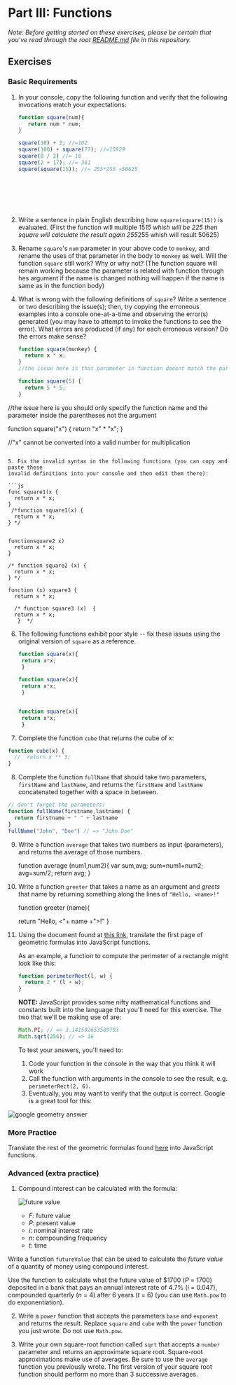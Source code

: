 # Part III: Functions

*Note: Before getting started on these exercises, please be certain that you've read through the root [README.md](../README.md) file in this repository.*

## Exercises

### Basic Requirements

1. In your console, copy the following function and verify
   that the following invocations match your expectations:

   ```js
   function square(num){
      return num * num;
   }

   square(10) + 2; //=102
   square(100) + square(77); //=15929
   square(8 / 2) //= 16
   square(2 + 17); //= 361
   square(square(15)); //= 255*255 =50625





  
   ```

2. Write a sentence in plain English describing how `square(square(15))` is
   evaluated.
   (First the function will multiple 15*15 whish will be 225 then square will calculate the result again 255*255 whish will result 50625)
   

3. Rename `square`'s `num` parameter in your above code to `monkey`, and
   rename the uses of that parameter in the body to `monkey` as well. Will the
   function `square` still work? Why or why not?
   (The function square will remain working because the parameter is related with function through hes argument if the name is changed nothing will happen if the name is same as in the function body)

4. What is wrong with the following definitions of `square`? Write a sentence or
   two describing the issue(s); then, try copying the erroneous examples into a
   console one-at-a-time and observing the error(s) generated (you may have to
   attempt to invoke the functions to see the error). What errors are produced
   (if any) for each erroneous version? Do the errors make sense?

   ```js
   function square(monkey) {
     return x * x;
   }
   //the issue here is that parameter in function doesnt match the parameter in the body

   function square(5) {
     return 5 * 5;
   }
  //the issue here is you should only specify the function name and the parameter inside the parentheses  not the argument

   function square("x") {
     return "x" * "x";
   }

   //"x" cannot be converted into a valid number for multiplication
   ```

5. Fix the invalid syntax in the following functions (you can copy and paste these
   invalid definitions into your console and then edit them there):

   ```js
   func square1(x {
     return x * x;
   }
    /*function square1(x) {
     return x * x;
   } */


   functionsquare2 x)
     return x * x;
   }

   /* function square2 (x) {
     return x * x;
   } */

   function (x) square3 {
     return x * x;

     /* function square3 (x)  {
     return x * x;
      }  */
   ```

6. The following functions exhibit poor style -- fix these issues using the
   original version of `square` as a reference.

   ```js
   function square(x){
    return x*x;
    }

   function square(x){
    return x*x;
    }


   function square(x){
    return x*x;
    }

   ```

7. Complete the function `cube` that returns the cube of x:

  ```js
  function cube(x) {
    //  return x ** 3;
  }
  ```

8. Complete the function `fullName` that should take two parameters, `firstName`
   and `lastName`, and returns the `firstName` and `lastName` concatenated
   together with a space in between.

  ```js
  // don't forget the parameters!
  function fullName(firstname,lastname) {
    return firstname + " " + lastname
  }
  fullName("John", "Doe") // => "John Doe"
  ```

9. Write a function `average` that takes two numbers as input (parameters), and
   returns the average of those numbers.

   function average (num1,num2){
    var sum,avg;
    sum=num1+num2;
    avg=sum/2;
    return avg;
}



10. Write a function `greeter` that takes a name as an argument and *greets*
    that name by returning something along the lines of `"Hello, <name>!"`

    function greeter (name){
    
    return "Hello, <"+ name +">!"
}

11. Using the document found at <a href="http://www.gbcnv.edu/documents/ASC/docs/00000005.pdf" target="_blank">this link</a>, translate the first page of geometric
    formulas into JavaScript functions.

    As an example, a function to compute the perimeter of a rectangle might look
    like this:

    ```js
    function perimeterRect(l, w) {
      return 2 * (l + w);
    }
    ```

    **NOTE:** JavaScript provides some nifty mathematical functions and
    constants built into the language that you'll need for this exercise. The
    two that we'll be making use of are:

    ```js
    Math.PI; // => 3.141592653589793
    Math.sqrt(256); // => 16
    ```

    To test your answers, you'll need to:

    1. Code your function in the console in the way that you think it will work
    2. Call the function with arguments in the console to see the result, e.g.
      `perimeterRect(2, 6)`.
    3. Eventually, you may want to verify that the output is correct. Google is a
       great tool for this:


![google geometry answer](google-geometry-answer.gif)

### More Practice

Translate the rest of the geometric formulas found <a href="http://www.gbcnv.edu/documents/ASC/docs/00000005.pdf" target="_blank">here</a> into JavaScript functions.

### Advanced (extra practice)

1. Compound interest can be calculated with the formula:

    ![future value](future-value.png)

    - *F*: future value
    - *P*: present value
    - *i*: nominal interest rate
    - *n*: compounding frequency
    - *t*: time

  Write a function `futureValue` that can be used to calculate the *future value*
  of a quantity of money using compound interest.

  Use the function to calculate what the future value of $1700 (*P* = 1700)
  deposited in a bank that pays an annual interest rate of 4.7% (*i* = 0.047),
  compounded quarterly (*n* = 4) after 6 years (*t* = 6) (you can use `Math.pow`
  to do exponentiation).

2. Write a `power` function that accepts the parameters `base` and `exponent`
   and returns the result. Replace `square` and `cube` with the `power` function
   you just wrote. Do not use `Math.pow`.

3. Write your own square-root function called `sqrt` that accepts a `number`
   parameter and returns an approximate square root. Square-root approximations
   make use of averages. Be sure to use the `average` function you previously
   wrote. The first version of your square root function should perform no more
   than 3 successive averages.
